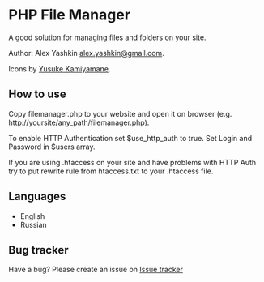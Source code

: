 # PHP File Manager

A good solution for managing files and folders on your site.

Author: Alex Yashkin <alex.yashkin@gmail.com>.

Icons by [Yusuke Kamiyamane](http://p.yusukekamiyamane.com/).

## How to use

Copy filemanager.php to your website and open it on browser
(e.g. http://yoursite/any_path/filemanager.php).

To enable HTTP Authentication set $use_http_auth to true.
Set Login and Password in $users array.

If you are using .htaccess on your site and have problems with HTTP Auth try to put rewrite rule from htaccess.txt to your .htaccess file.

## Languages

* English
* Russian

## Bug tracker

Have a bug? Please create an issue on [Issue tracker](https://github.com/alexantr/filemanager/issues)
